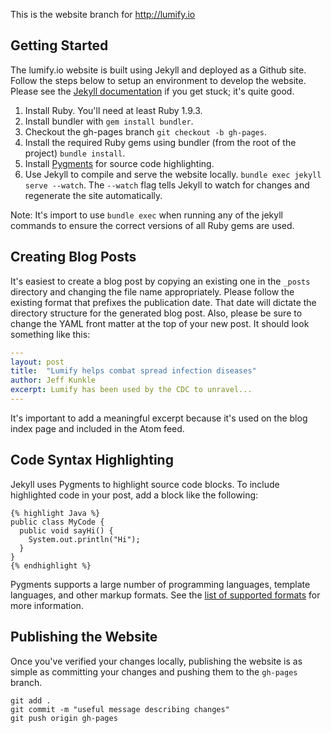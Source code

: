This is the website branch for http://lumify.io

Getting Started
---------------
The lumify.io website is built using Jekyll and deployed as a Github site. Follow the steps below to setup an environment to develop the website. Please see the [Jekyll documentation](http://jekyllrb.com/docs/home/) if you get stuck; it's quite good.

1. Install Ruby. You'll need at least Ruby 1.9.3.
2. Install bundler with `gem install bundler`.
3. Checkout the gh-pages branch `git checkout -b gh-pages`.
4. Install the required Ruby gems using bundler (from the root of the project) `bundle install`.
5. Install [Pygments](http://pygments.org/) for source code highlighting.
6. Use Jekyll to compile and serve the website locally. `bundle exec jekyll serve --watch`. The `--watch` flag tells Jekyll to watch for changes and regenerate the site automatically.

Note: It's import to use `bundle exec` when running any of the jekyll commands to ensure the correct versions of all Ruby gems are used.

Creating Blog Posts
-------------------
It's easiest to create a blog post by copying an existing one in the `_posts` directory and changing the file name appropriately. Please follow the existing format that prefixes the publication date. That date will dictate the directory structure for the generated blog post. Also, please be sure to change the YAML front matter at the top of your new post. It should look something like this:

```yaml
---
layout: post
title:  "Lumify helps combat spread infection diseases"
author: Jeff Kunkle
excerpt: Lumify has been used by the CDC to unravel...
---
```

It's important to add a meaningful excerpt because it's used on the blog index page and included in the Atom feed.

Code Syntax Highlighting
------------------------
Jekyll uses Pygments to highlight source code blocks. To include highlighted code in your post, add a block like the following:

```
{% highlight Java %}
public class MyCode {
  public void sayHi() {
    System.out.println("Hi");
  }
}
{% endhighlight %}
```

Pygments supports a large number of programming languages, template languages, and other markup formats. See the [list of supported formats](http://pygments.org/languages/) for more information.

Publishing the Website
----------------------
Once you've verified your changes locally, publishing the website is as simple as committing your changes and pushing them to the `gh-pages` branch.

```shell
git add .
git commit -m "useful message describing changes"
git push origin gh-pages
```
